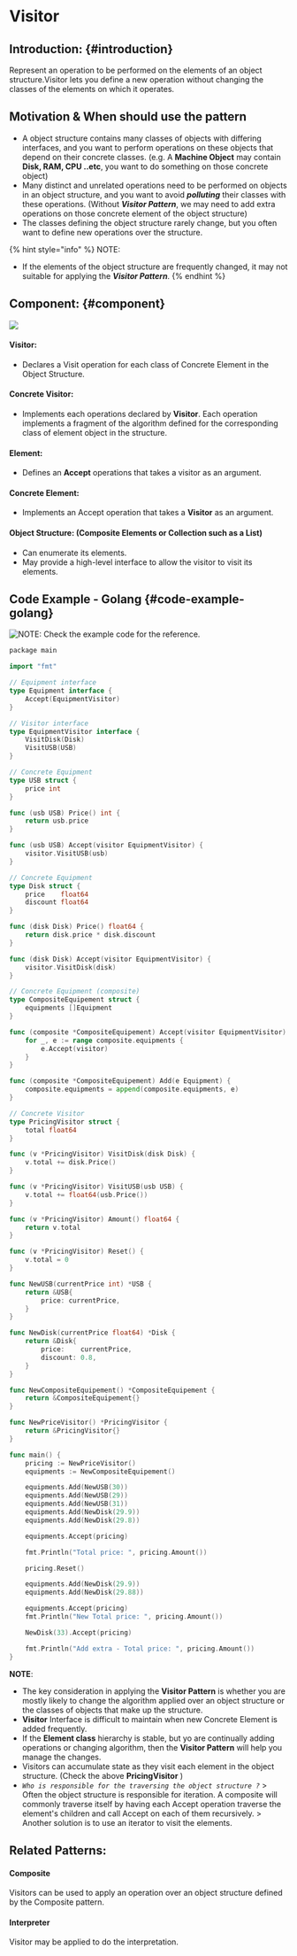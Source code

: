 # Visitor

## Introduction: {#introduction}

Represent an operation to be performed on the elements of an object structure.Visitor lets you define a new operation without changing the classes of the elements on which it operates.​

## Motivation & When should use the pattern

* ​A object structure contains many classes of objects with differing interfaces, and you want to perform operations on these objects that depend on their concrete classes. \(e.g. A **Machine Object** may contain **Disk, RAM, CPU ..etc**, you want to do something on those concrete object\)
* Many distinct and unrelated operations need to be performed on objects in an object structure, and you want to avoid _**polluting**_ their classes with these operations. \(Without _**Visitor Pattern**_, we may need to add extra operations on those concrete element of the object structure\)
* The classes defining the object structure rarely change, but you often want to define new operations over the structure.

{% hint style="info" %}
NOTE:

* If the elements of the object structure are frequently changed, it may not suitable for applying the _**Visitor Pattern**_.
{% endhint %}

## Component: {#component}

![](../.gitbook/assets/image%20%285%29.png)

#### Visitor:

* Declares a Visit operation for each class of Concrete Element in the Object Structure.

#### Concrete Visitor:

* Implements each operations declared by **Visitor**.  Each operation implements a fragment of the algorithm defined for the corresponding class of element object in the structure.

#### Element:

* Defines an **Accept** operations that takes a visitor as an argument.

#### Concrete Element:

* Implements an Accept operation that takes a **Visitor** as an argument.

#### Object Structure: \(Composite Elements or Collection such as a List\)

* Can enumerate its elements.
* May provide a high-level interface to allow the visitor to visit its elements.

## Code Example - Golang {#code-example-golang}

![NOTE: Check the example code for the reference.](../.gitbook/assets/image%20%2820%29.png)

```go
​​package main

import "fmt"

// Equipment interface
type Equipment interface {
	Accept(EquipmentVisitor)
}

// Visitor interface
type EquipmentVisitor interface {
	VisitDisk(Disk)
	VisitUSB(USB)
}

// Concrete Equipment
type USB struct {
	price int
}

func (usb USB) Price() int {
	return usb.price
}

func (usb USB) Accept(visitor EquipmentVisitor) {
	visitor.VisitUSB(usb)
}

// Concrete Equipment
type Disk struct {
	price    float64
	discount float64
}

func (disk Disk) Price() float64 {
	return disk.price * disk.discount
}

func (disk Disk) Accept(visitor EquipmentVisitor) {
	visitor.VisitDisk(disk)
}

// Concrete Equipment (composite)
type CompositeEquipement struct {
	equipments []Equipment
}

func (composite *CompositeEquipement) Accept(visitor EquipmentVisitor) {
	for _, e := range composite.equipments {
		e.Accept(visitor)
	}
}

func (composite *CompositeEquipement) Add(e Equipment) {
	composite.equipments = append(composite.equipments, e)
}

// Concrete Visitor
type PricingVisitor struct {
	total float64
}

func (v *PricingVisitor) VisitDisk(disk Disk) {
	v.total += disk.Price()
}

func (v *PricingVisitor) VisitUSB(usb USB) {
	v.total += float64(usb.Price())
}

func (v *PricingVisitor) Amount() float64 {
	return v.total
}

func (v *PricingVisitor) Reset() {
	v.total = 0
}

func NewUSB(currentPrice int) *USB {
	return &USB{
		price: currentPrice,
	}
}

func NewDisk(currentPrice float64) *Disk {
	return &Disk{
		price:    currentPrice,
		discount: 0.8,
	}
}

func NewCompositeEquipement() *CompositeEquipement {
	return &CompositeEquipement{}
}

func NewPriceVisitor() *PricingVisitor {
	return &PricingVisitor{}
}

func main() {
	pricing := NewPriceVisitor()
	equipments := NewCompositeEquipement()

	equipments.Add(NewUSB(30))
	equipments.Add(NewUSB(29))
	equipments.Add(NewUSB(31))
	equipments.Add(NewDisk(29.9))
	equipments.Add(NewDisk(29.8))

	equipments.Accept(pricing)

	fmt.Println("Total price: ", pricing.Amount())

	pricing.Reset()

	equipments.Add(NewDisk(29.9))
	equipments.Add(NewDisk(29.88))

	equipments.Accept(pricing)
	fmt.Println("New Total price: ", pricing.Amount())

	NewDisk(33).Accept(pricing)

	fmt.Println("Add extra - Total price: ", pricing.Amount())
}

```

**NOTE**:

* The key consideration in applying the **Visitor Pattern** is whether you are mostly likely to change the algorithm applied over an object structure or the classes of objects that make up the structure. 
* **Visitor** Interface is difficult to maintain when new Concrete Element is added frequently. 
* If the **Element class** hierarchy is stable, but yo are continually adding operations or changing algorithm, then the **Visitor Pattern** will help you manage the changes.
* Visitors can accumulate state as they visit each element in the object structure. \(Check the above **PricingVisitor** \)
* _`Who is responsible for the traversing the object structure ?`_ &gt; Often the object structure is responsible for iteration. A composite will commonly traverse itself by       having each Accept operation traverse the element's children and call Accept on each of them     recursively. &gt; Another solution is to use an iterator to visit the elements.

## ​Related Patterns:

#### Composite

Visitors can be used to apply an operation over an object structure defined by the Composite pattern.

#### Interpreter

Visitor may be applied to do the interpretation.

​

​

​

